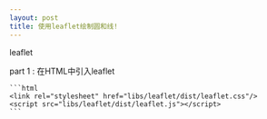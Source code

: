 ```yaml
---
layout: post
title: 使用leaflet绘制圆和线!
---
```


leaflet 

part 1 :
    在HTML中引入leaflet 
    
    ```html
    <link rel="stylesheet" href="libs/leaflet/dist/leaflet.css"/>
    <script src="libs/leaflet/dist/leaflet.js"></script>
    ```